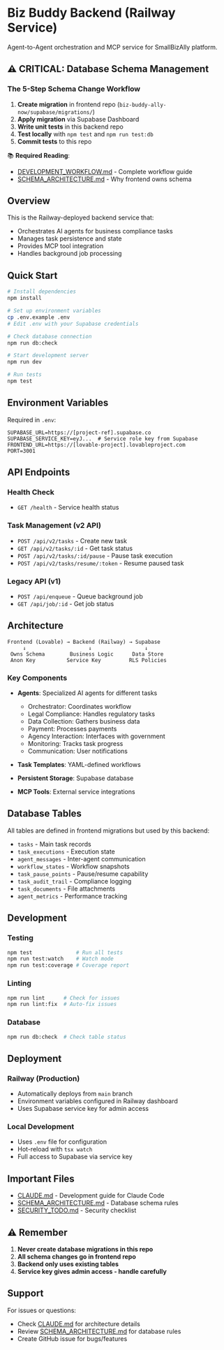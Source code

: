 # Biz Buddy Backend (Railway Service)

Agent-to-Agent orchestration and MCP service for SmallBizAlly platform.

## ⚠️ CRITICAL: Database Schema Management

### The 5-Step Schema Change Workflow

1. **Create migration** in frontend repo (`biz-buddy-ally-now/supabase/migrations/`)
2. **Apply migration** via Supabase Dashboard
3. **Write unit tests** in this backend repo
4. **Test locally** with `npm test` and `npm run test:db`
5. **Commit tests** to this repo

📚 **Required Reading**:
- [DEVELOPMENT_WORKFLOW.md](./DEVELOPMENT_WORKFLOW.md) - Complete workflow guide
- [SCHEMA_ARCHITECTURE.md](./SCHEMA_ARCHITECTURE.md) - Why frontend owns schema

## Overview

This is the Railway-deployed backend service that:
- Orchestrates AI agents for business compliance tasks
- Manages task persistence and state
- Provides MCP tool integration
- Handles background job processing

## Quick Start

```bash
# Install dependencies
npm install

# Set up environment variables
cp .env.example .env
# Edit .env with your Supabase credentials

# Check database connection
npm run db:check

# Start development server
npm run dev

# Run tests
npm test
```

## Environment Variables

Required in `.env`:
```
SUPABASE_URL=https://[project-ref].supabase.co
SUPABASE_SERVICE_KEY=eyJ...  # Service role key from Supabase
FRONTEND_URL=https://[lovable-project].lovableproject.com
PORT=3001
```

## API Endpoints

### Health Check
- `GET /health` - Service health status

### Task Management (v2 API)
- `POST /api/v2/tasks` - Create new task
- `GET /api/v2/tasks/:id` - Get task status
- `POST /api/v2/tasks/:id/pause` - Pause task execution
- `POST /api/v2/tasks/resume/:token` - Resume paused task

### Legacy API (v1)
- `POST /api/enqueue` - Queue background job
- `GET /api/job/:id` - Get job status

## Architecture

```
Frontend (Lovable) → Backend (Railway) → Supabase
     ↓                    ↓                 ↓
 Owns Schema        Business Logic      Data Store
 Anon Key          Service Key         RLS Policies
```

### Key Components

- **Agents**: Specialized AI agents for different tasks
  - Orchestrator: Coordinates workflow
  - Legal Compliance: Handles regulatory tasks
  - Data Collection: Gathers business data
  - Payment: Processes payments
  - Agency Interaction: Interfaces with government
  - Monitoring: Tracks task progress
  - Communication: User notifications

- **Task Templates**: YAML-defined workflows
- **Persistent Storage**: Supabase database
- **MCP Tools**: External service integrations

## Database Tables

All tables are defined in frontend migrations but used by this backend:
- `tasks` - Main task records
- `task_executions` - Execution state
- `agent_messages` - Inter-agent communication
- `workflow_states` - Workflow snapshots
- `task_pause_points` - Pause/resume capability
- `task_audit_trail` - Compliance logging
- `task_documents` - File attachments
- `agent_metrics` - Performance tracking

## Development

### Testing
```bash
npm test              # Run all tests
npm run test:watch    # Watch mode
npm run test:coverage # Coverage report
```

### Linting
```bash
npm run lint      # Check for issues
npm run lint:fix  # Auto-fix issues
```

### Database
```bash
npm run db:check  # Check table status
```

## Deployment

### Railway (Production)
- Automatically deploys from `main` branch
- Environment variables configured in Railway dashboard
- Uses Supabase service key for admin access

### Local Development
- Uses `.env` file for configuration
- Hot-reload with `tsx watch`
- Full access to Supabase via service key

## Important Files

- [CLAUDE.md](./CLAUDE.md) - Development guide for Claude Code
- [SCHEMA_ARCHITECTURE.md](./SCHEMA_ARCHITECTURE.md) - Database schema rules
- [SECURITY_TODO.md](./SECURITY_TODO.md) - Security checklist

## ⚠️ Remember

1. **Never create database migrations in this repo**
2. **All schema changes go in frontend repo**
3. **Backend only uses existing tables**
4. **Service key gives admin access - handle carefully**

## Support

For issues or questions:
- Check [CLAUDE.md](./CLAUDE.md) for architecture details
- Review [SCHEMA_ARCHITECTURE.md](./SCHEMA_ARCHITECTURE.md) for database rules
- Create GitHub issue for bugs/features